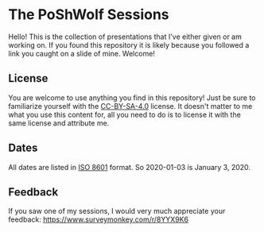 # The PoShWolf Sessions

Hello! This is the collection of presentations that I've either given or am working on. If you found this repository it is likely because you followed a link you caught on a slide of mine. Welcome!

## License

You are welcome to use anything you find in this repository! Just be sure to familiarize yourself with the  [CC-BY-SA-4.0](https://choosealicense.com/licenses/cc-by-sa-4.0/) license. It doesn't matter to me what you use this content for, all you need to do is to license it with the same license and attribute me.

## Dates

All dates are listed in [ISO 8601](https://en.wikipedia.org/wiki/ISO_8601) format. So 2020-01-03 is January 3, 2020.

## Feedback

If you saw one of my sessions, I would very much appreciate your feedback: https://www.surveymonkey.com/r/8YYX9K6
